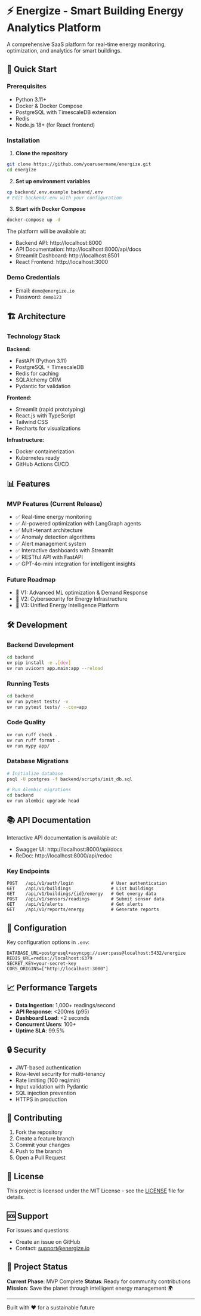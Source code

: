 # ⚡ Energize - Smart Building Energy Analytics Platform

A comprehensive SaaS platform for real-time energy monitoring, optimization, and analytics for smart buildings.

## 🚀 Quick Start

### Prerequisites
- Python 3.11+
- Docker & Docker Compose
- PostgreSQL with TimescaleDB extension
- Redis
- Node.js 18+ (for React frontend)

### Installation

1. **Clone the repository**
```bash
git clone https://github.com/yourusername/energize.git
cd energize
```

2. **Set up environment variables**
```bash
cp backend/.env.example backend/.env
# Edit backend/.env with your configuration
```

3. **Start with Docker Compose**
```bash
docker-compose up -d
```

The platform will be available at:
- Backend API: http://localhost:8000
- API Documentation: http://localhost:8000/api/docs
- Streamlit Dashboard: http://localhost:8501
- React Frontend: http://localhost:3000

### Demo Credentials
- Email: `demo@energize.io`
- Password: `demo123`

## 🏗️ Architecture

### Technology Stack

**Backend:**
- FastAPI (Python 3.11)
- PostgreSQL + TimescaleDB
- Redis for caching
- SQLAlchemy ORM
- Pydantic for validation

**Frontend:**
- Streamlit (rapid prototyping)
- React.js with TypeScript
- Tailwind CSS
- Recharts for visualizations

**Infrastructure:**
- Docker containerization
- Kubernetes ready
- GitHub Actions CI/CD

## 📊 Features

### MVP Features (Current Release)
- ✅ Real-time energy monitoring
- ✅ AI-powered optimization with LangGraph agents
- ✅ Multi-tenant architecture
- ✅ Anomaly detection algorithms
- ✅ Alert management system
- ✅ Interactive dashboards with Streamlit
- ✅ RESTful API with FastAPI
- ✅ GPT-4o-mini integration for intelligent insights

### Future Roadmap
- 🔄 V1: Advanced ML optimization & Demand Response
- 🔄 V2: Cybersecurity for Energy Infrastructure
- 🔄 V3: Unified Energy Intelligence Platform

## 🛠️ Development

### Backend Development

```bash
cd backend
uv pip install -e .[dev]
uv run uvicorn app.main:app --reload
```

### Running Tests

```bash
cd backend
uv run pytest tests/ -v
uv run pytest tests/ --cov=app
```

### Code Quality

```bash
uv run ruff check .
uv run ruff format .
uv run mypy app/
```

### Database Migrations

```bash
# Initialize database
psql -U postgres -f backend/scripts/init_db.sql

# Run Alembic migrations
cd backend
uv run alembic upgrade head
```

## 📚 API Documentation

Interactive API documentation is available at:
- Swagger UI: http://localhost:8000/api/docs
- ReDoc: http://localhost:8000/api/redoc

### Key Endpoints

```http
POST   /api/v1/auth/login              # User authentication
GET    /api/v1/buildings               # List buildings
GET    /api/v1/buildings/{id}/energy   # Get energy data
POST   /api/v1/sensors/readings        # Submit sensor data
GET    /api/v1/alerts                  # Get alerts
GET    /api/v1/reports/energy          # Generate reports
```

## 🔧 Configuration

Key configuration options in `.env`:

```env
DATABASE_URL=postgresql+asyncpg://user:pass@localhost:5432/energize
REDIS_URL=redis://localhost:6379
SECRET_KEY=your-secret-key
CORS_ORIGINS=["http://localhost:3000"]
```

## 📈 Performance Targets

- **Data Ingestion**: 1,000+ readings/second
- **API Response**: <200ms (p95)
- **Dashboard Load**: <2 seconds
- **Concurrent Users**: 100+
- **Uptime SLA**: 99.5%

## 🔒 Security

- JWT-based authentication
- Row-level security for multi-tenancy
- Rate limiting (100 req/min)
- Input validation with Pydantic
- SQL injection prevention
- HTTPS in production

## 🤝 Contributing

1. Fork the repository
2. Create a feature branch
3. Commit your changes
4. Push to the branch
5. Open a Pull Request

## 📄 License

This project is licensed under the MIT License - see the [LICENSE](LICENSE) file for details.

## 🆘 Support

For issues and questions:
- Create an issue on GitHub
- Contact: support@energize.io

## 🎯 Project Status

**Current Phase**: MVP Complete
**Status**: Ready for community contributions
**Mission**: Save the planet through intelligent energy management 🌍

---

Built with ❤️ for a sustainable future
